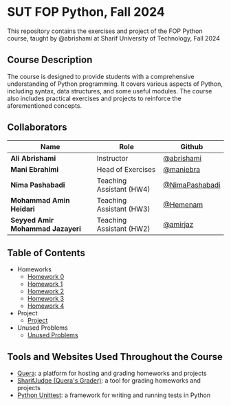 # SUT FOP Python, Fall 2024

This repository contains the exercises and project of the FOP Python course, taught by @abrishami at Sharif University of Technology, Fall 2024

## Course Description

The course is designed to provide students with a comprehensive understanding of Python programming. It covers various aspects of Python, including syntax, data structures, and some useful modules. The course also includes practical exercises and projects to reinforce the aforementioned concepts.

## Collaborators

| Name | Role | Github |
| --- | --- | --- |
| **Ali Abrishami** | Instructor | [@abrishami](https://github.com/abrishami) |
| **Mani Ebrahimi** | Head of Exercises | [@maniebra](https://github.com/maniebra) |
| **Nima Pashabadi** | Teaching Assistant (HW4) | [@NimaPashabadi](https://github.com/NimaPashabadi) |
| **Mohammad Amin Heidari** | Teaching Assistant (HW3) | [@Hemenam](https://github.com/Hemenam) |
| **Seyyed Amir Mohammad Jazayeri** | Teaching Assistant (HW2) | [@amirjaz](https://github.com/amirjaz) |

## Table of Contents

- Homeworks
    - [Homework 0](./HW0)
    - [Homework 1](./HW1)
    - [Homework 2](./HW2)
    - [Homework 3](./HW3)
    - [Homework 4](./HW4)
- Project
    - [Project](./Project)
- Unused Problems
    - [Unused Problems](./HW-Unused)

## Tools and Websites Used Throughout the Course

- [Quera](https://quera.org): a platform for hosting and grading homeworks and projects
- [SharifJudge (Quera's Grader)](https://github.com/mjnaderi/Sharif-Judge): a tool for grading homeworks and projects
- [Python Unittest](https://docs.python.org/3/library/unittest.html): a framework for writing and running tests in Python
